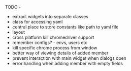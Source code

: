TODO -

- extract widgets into separate classes
- class for accessing yaml
- central place to store constants like path to yaml file
- layout
- cross platform kill chromedriver support
- remember configs? - envs, users etc
- kill specific chrome process from window
- better way of viewing details of added member
- prevent interaction with main widget when dialogs open
- error handling when adding member with empty fields
